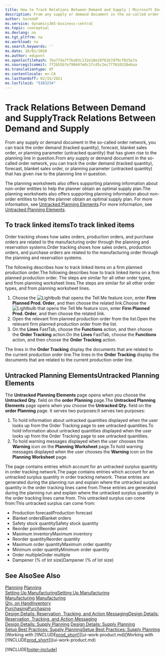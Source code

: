 ```yaml
---
title: How to Track Relations Between Demand and Supply | Microsoft Docs
description: From any supply or demand document in the so-called order network, you can track the order demand (tracked quantity), forecast, blanket sales order, or planning parameter (untracked quantity) that has given rise to the planning line in question.
author: SorenGP
ms.service: dynamics365-business-central
ms.topic: conceptual
ms.devlang: na
ms.tgt_pltfrm: na
ms.workload: na
ms.search.keywords: ''
ms.date: 10/01/2020
ms.author: edupont
ms.openlocfilehash: 7ba774a7f7ba93c132e10e19f61b7df9cf825e7a
ms.sourcegitcommit: ff2b55b7e790447e0c1fcd5c2ec7f7610338ebaa
ms.translationtype: HT
ms.contentlocale: en-CA
ms.lasthandoff: 02/15/2021
ms.locfileid: "5383234"
---
```

# <a name="track-relations-between-demand-and-supply"></a><span data-ttu-id="42252-103">Track Relations Between Demand and Supply</span><span class="sxs-lookup"><span data-stu-id="42252-103">Track Relations Between Demand and Supply</span></span>
<span data-ttu-id="42252-104">From any supply or demand document in the so-called order network, you can track the order demand (tracked quantity), forecast, blanket sales order, or planning parameter (untracked quantity) that has given rise to the planning line in question.</span><span class="sxs-lookup"><span data-stu-id="42252-104">From any supply or demand document in the so-called order network, you can track the order demand (tracked quantity), forecast, blanket sales order, or planning parameter (untracked quantity) that has given rise to the planning line in question.</span></span>

<span data-ttu-id="42252-105">The planning worksheets also offers supporting planning information about non-order entities to help the planner obtain an optimal supply plan.</span><span class="sxs-lookup"><span data-stu-id="42252-105">The planning worksheets also offers supporting planning information about non-order entities to help the planner obtain an optimal supply plan.</span></span> <span data-ttu-id="42252-106">For more information, see [Untracked Planning Elements](production-how-track-demand-supply.md#untracked-planning-elements).</span><span class="sxs-lookup"><span data-stu-id="42252-106">For more information, see [Untracked Planning Elements](production-how-track-demand-supply.md#untracked-planning-elements).</span></span>

## <a name="to-track-linked-items"></a><span data-ttu-id="42252-107">To track linked items</span><span class="sxs-lookup"><span data-stu-id="42252-107">To track linked items</span></span>
<span data-ttu-id="42252-108">Order tracking shows how sales orders, production orders, and purchase orders are related to the manufacturing order through the planning and reservation systems.</span><span class="sxs-lookup"><span data-stu-id="42252-108">Order tracking shows how sales orders, production orders, and purchase orders are related to the manufacturing order through the planning and reservation systems.</span></span>

<span data-ttu-id="42252-109">The following describes how to track linked items on a firm planned production order.</span><span class="sxs-lookup"><span data-stu-id="42252-109">The following describes how to track linked items on a firm planned production order.</span></span> <span data-ttu-id="42252-110">The steps are similar for all other order types, and from planning worksheet lines.</span><span class="sxs-lookup"><span data-stu-id="42252-110">The steps are similar for all other order types, and from planning worksheet lines.</span></span>

1. <span data-ttu-id="42252-111">Choose the ![Lightbulb that opens the Tell Me feature](media/ui-search/search_small.png "Tell me what you want to do") icon, enter **Firm Planned Prod. Order**, and then choose the related link.</span><span class="sxs-lookup"><span data-stu-id="42252-111">Choose the ![Lightbulb that opens the Tell Me feature](media/ui-search/search_small.png "Tell me what you want to do") icon, enter **Firm Planned Prod. Order**, and then choose the related link.</span></span>
2. <span data-ttu-id="42252-112">Open the relevant firm planned production order from the list.</span><span class="sxs-lookup"><span data-stu-id="42252-112">Open the relevant firm planned production order from the list.</span></span>
3. <span data-ttu-id="42252-113">On the **Lines** FastTab, choose the **Functions** action, and then choose the **Order Tracking** action.</span><span class="sxs-lookup"><span data-stu-id="42252-113">On the **Lines** FastTab, choose the **Functions** action, and then choose the **Order Tracking** action.</span></span>

<span data-ttu-id="42252-114">The lines in the **Order Tracking** display the documents that are related to the current production order line.</span><span class="sxs-lookup"><span data-stu-id="42252-114">The lines in the **Order Tracking** display the documents that are related to the current production order line.</span></span>

## <a name="untracked-planning-elements"></a><span data-ttu-id="42252-115">Untracked Planning Elements</span><span class="sxs-lookup"><span data-stu-id="42252-115">Untracked Planning Elements</span></span>
<span data-ttu-id="42252-116">The **Untracked Planning Elements** page opens when you choose the **Untracked Qty.** field on the **order Planning** page.</span><span class="sxs-lookup"><span data-stu-id="42252-116">The **Untracked Planning Elements** page opens when you choose the **Untracked Qty.** field on the **order Planning** page.</span></span> <span data-ttu-id="42252-117">It serves two purposes:</span><span class="sxs-lookup"><span data-stu-id="42252-117">It serves two purposes:</span></span>

1. <span data-ttu-id="42252-118">To hold information about untracked quantities displayed when the user looks up from the Order Tracking page to see untracked quantities.</span><span class="sxs-lookup"><span data-stu-id="42252-118">To hold information about untracked quantities displayed when the user looks up from the Order Tracking page to see untracked quantities.</span></span>
2. <span data-ttu-id="42252-119">To hold warning messages displayed when the user chooses the **Warning** icon on the **Planning Worksheet** page.</span><span class="sxs-lookup"><span data-stu-id="42252-119">To hold warning messages displayed when the user chooses the **Warning** icon on the **Planning Worksheet** page.</span></span>

<span data-ttu-id="42252-120">The page contains entries which account for an untracked surplus quantity in order tracking network.</span><span class="sxs-lookup"><span data-stu-id="42252-120">The page contains entries which account for an untracked surplus quantity in order tracking network.</span></span> <span data-ttu-id="42252-121">These entries are generated during the planning run and explain where the untracked surplus quantity in the order tracking lines came from.</span><span class="sxs-lookup"><span data-stu-id="42252-121">These entries are generated during the planning run and explain where the untracked surplus quantity in the order tracking lines came from.</span></span> <span data-ttu-id="42252-122">This untracked surplus can come from:</span><span class="sxs-lookup"><span data-stu-id="42252-122">This untracked surplus can come from:</span></span>

- <span data-ttu-id="42252-123">Production forecast</span><span class="sxs-lookup"><span data-stu-id="42252-123">Production forecast</span></span>
- <span data-ttu-id="42252-124">Blanket orders</span><span class="sxs-lookup"><span data-stu-id="42252-124">Blanket orders</span></span>
- <span data-ttu-id="42252-125">Safety stock quantity</span><span class="sxs-lookup"><span data-stu-id="42252-125">Safety stock quantity</span></span>
- <span data-ttu-id="42252-126">Reorder point</span><span class="sxs-lookup"><span data-stu-id="42252-126">Reorder point</span></span>
- <span data-ttu-id="42252-127">Maximum inventory</span><span class="sxs-lookup"><span data-stu-id="42252-127">Maximum inventory</span></span>
- <span data-ttu-id="42252-128">Reorder quantity</span><span class="sxs-lookup"><span data-stu-id="42252-128">Reorder quantity</span></span>
- <span data-ttu-id="42252-129">Maximum order quantity</span><span class="sxs-lookup"><span data-stu-id="42252-129">Maximum order quantity</span></span>
- <span data-ttu-id="42252-130">Minimum order quantity</span><span class="sxs-lookup"><span data-stu-id="42252-130">Minimum order quantity</span></span>
- <span data-ttu-id="42252-131">Order multiple</span><span class="sxs-lookup"><span data-stu-id="42252-131">Order multiple</span></span>
- <span data-ttu-id="42252-132">Dampener (% of lot size)</span><span class="sxs-lookup"><span data-stu-id="42252-132">Dampener (% of lot size)</span></span>

## <a name="see-also"></a><span data-ttu-id="42252-133">See Also</span><span class="sxs-lookup"><span data-stu-id="42252-133">See Also</span></span>  
<span data-ttu-id="42252-134">[Planning](production-planning.md) </span><span class="sxs-lookup"><span data-stu-id="42252-134">[Planning](production-planning.md) </span></span>  
[<span data-ttu-id="42252-135">Setting Up Manufacturing</span><span class="sxs-lookup"><span data-stu-id="42252-135">Setting Up Manufacturing</span></span>](production-configure-production-processes.md)  
<span data-ttu-id="42252-136">[Manufacturing](production-manage-manufacturing.md)  </span><span class="sxs-lookup"><span data-stu-id="42252-136">[Manufacturing](production-manage-manufacturing.md)  </span></span>  
[<span data-ttu-id="42252-137">Qty. on Hand</span><span class="sxs-lookup"><span data-stu-id="42252-137">Inventory</span></span>](inventory-manage-inventory.md)  
[<span data-ttu-id="42252-138">Purchasing</span><span class="sxs-lookup"><span data-stu-id="42252-138">Purchasing</span></span>](purchasing-manage-purchasing.md)  
[<span data-ttu-id="42252-139">Design Details: Reservation, Tracking, and Action Messaging</span><span class="sxs-lookup"><span data-stu-id="42252-139">Design Details: Reservation, Tracking, and Action Messaging</span></span>](design-details-reservation-order-tracking-and-action-messaging.md)  
<span data-ttu-id="42252-140">[Design Details: Supply Planning](design-details-supply-planning.md) </span><span class="sxs-lookup"><span data-stu-id="42252-140">[Design Details: Supply Planning](design-details-supply-planning.md) </span></span>  
[<span data-ttu-id="42252-141">Setup Best Practices: Supply Planning</span><span class="sxs-lookup"><span data-stu-id="42252-141">Setup Best Practices: Supply Planning</span></span>](setup-best-practices-supply-planning.md)  
<span data-ttu-id="42252-142">[Working with [!INCLUDE[prod_short](includes/prod_short.md)]](ui-work-product.md)</span><span class="sxs-lookup"><span data-stu-id="42252-142">[Working with [!INCLUDE[prod_short](includes/prod_short.md)]](ui-work-product.md)</span></span>


[!INCLUDE[footer-include](includes/footer-banner.md)]